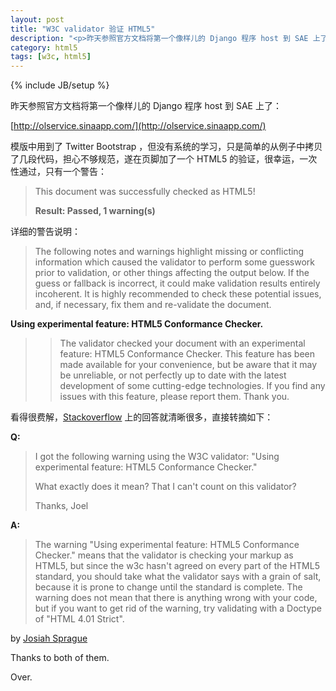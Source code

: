 ```yaml
---
layout: post
title: "W3C validator 验证 HTML5"
description: "<p>昨天参照官方文档将第一个像样儿的 Django 程序 host 到 SAE 上了：</p><p><a href='http://olservice.sinaapp.com/' target='_blank'>http://olservice.sinaapp.com/</a></p><p>模版中用到了 Twitter Bootstrap ，但没有系统的学习，只是简单的从例子中拷贝了几段代码，担心不够规范，遂在页脚加了一个 HTML5 的验证，很幸运，一次性通过，只有一个警告：</p><p>This document was successfully checked as HTML5!</p><p><strong>Result: Passed, 1 warning(s)</strong></p>"
category: html5
tags: [w3c, html5]
---
```

{% include JB/setup %}

昨天参照官方文档将第一个像样儿的 Django 程序 host 到 SAE 上了：

[http://olservice.sinaapp.com/](http://olservice.sinaapp.com/)

模版中用到了 Twitter Bootstrap ，但没有系统的学习，只是简单的从例子中拷贝了几段代码，担心不够规范，遂在页脚加了一个 HTML5 的验证，很幸运，一次性通过，只有一个警告：

>This document was successfully checked as HTML5!
>
>**Result:	 Passed, 1 warning(s)**

详细的警告说明：

>The following notes and warnings highlight missing or conflicting information which caused the validator to perform some guesswork prior to validation, or other things affecting the output below. If the guess or fallback is incorrect, it could make validation results entirely incoherent. It is highly recommended to check these potential issues, and, if necessary, fix them and re-validate the document.

**Using experimental feature: HTML5 Conformance Checker.**

>>The validator checked your document with an experimental feature: HTML5 Conformance Checker. This feature has been made available for your convenience, but be aware that it may be unreliable, or not perfectly up to date with the latest development of some cutting-edge technologies. If you find any issues with this feature, please report them. Thank you.

看得很费解，[Stackoverflow](http://stackoverflow.com/questions/3989201/html5-conformance-checker) 上的回答就清晰很多，直接转摘如下：

**Q:**

>I got the following warning using the W3C validator: "Using experimental feature: HTML5 Conformance Checker."
>
>What exactly does it mean? That I can't count on this validator?
>
>Thanks, Joel

**A:**

>The warning "Using experimental feature: HTML5 Conformance Checker." means that the validator is checking your markup as HTML5, but since the w3c hasn't agreed on every part of the HTML5 standard, you should take what the validator says with a grain of salt, because it is prone to change until the standard is complete. The warning does not mean that there is anything wrong with your code, but if you want to get rid of the warning, try validating with a Doctype of "HTML 4.01 Strict".

by [Josiah Sprague](http://stackoverflow.com/users/417629/josiah-sprague)

Thanks to both of them.

Over.

